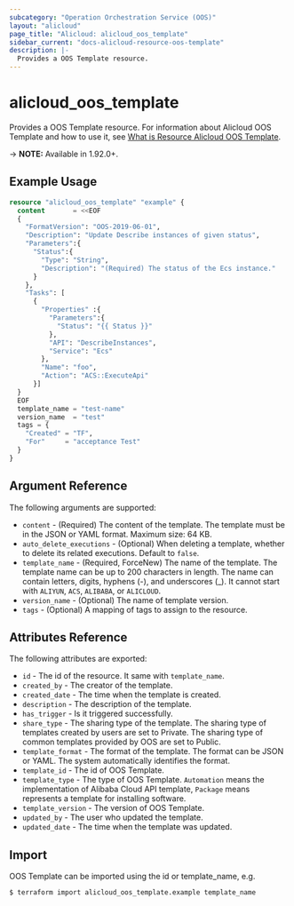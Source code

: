 ```yaml
---
subcategory: "Operation Orchestration Service (OOS)"
layout: "alicloud"
page_title: "Alicloud: alicloud_oos_template"
sidebar_current: "docs-alicloud-resource-oos-template"
description: |-
  Provides a OOS Template resource.
---
```


# alicloud\_oos\_template

Provides a OOS Template resource. For information about Alicloud OOS Template and how to use it, see [What is Resource Alicloud OOS Template](https://www.alibabacloud.com/help/doc-detail/120761.htm).

-> **NOTE:** Available in 1.92.0+.

## Example Usage

```terraform
resource "alicloud_oos_template" "example" {
  content       = <<EOF
  {
    "FormatVersion": "OOS-2019-06-01",
    "Description": "Update Describe instances of given status",
    "Parameters":{
      "Status":{
        "Type": "String",
        "Description": "(Required) The status of the Ecs instance."
      }
    },
    "Tasks": [
      {
        "Properties" :{
          "Parameters":{
            "Status": "{{ Status }}"
          },
          "API": "DescribeInstances",
          "Service": "Ecs"
        },
        "Name": "foo",
        "Action": "ACS::ExecuteApi"
      }]
  }
  EOF
  template_name = "test-name"
  version_name  = "test"
  tags = {
    "Created" = "TF",
    "For"     = "acceptance Test"
  }
}

```

## Argument Reference

The following arguments are supported:

* `content` - (Required) The content of the template. The template must be in the JSON or YAML format. Maximum size: 64 KB. 
* `auto_delete_executions` - (Optional) When deleting a template, whether to delete its related executions. Default to `false`.
* `template_name` - (Required, ForceNew) The name of the template. The template name can be up to 200 characters in length. The name can contain letters, digits, hyphens (-), and underscores (_). It cannot start with `ALIYUN`, `ACS`, `ALIBABA`, or `ALICLOUD`.
* `version_name` - (Optional) The name of template version.
* `tags` - (Optional) A mapping of tags to assign to the resource.
                    
## Attributes Reference

The following attributes are exported:

* `id` - The id of the resource. It same with `template_name`.
* `created_by` - The creator of the template.
* `created_date` - The time when the template is created.
* `description` - The description of the template.
* `has_trigger` - Is it triggered successfully.
* `share_type` - The sharing type of the template. The sharing type of templates created by users are set to Private. The sharing type of common templates provided by OOS are set to Public.
* `template_format` - The format of the template. The format can be JSON or YAML. The system automatically identifies the format.
* `template_id` - The id of OOS Template.
* `template_type` - The type of OOS Template. `Automation` means the implementation of Alibaba Cloud API template, `Package` means represents a template for installing software.
* `template_version` - The version of OOS Template.
* `updated_by` - The user who updated the template.
* `updated_date` - The time when the template was updated.

## Import

OOS Template can be imported using the id or template_name, e.g.

```
$ terraform import alicloud_oos_template.example template_name
```
